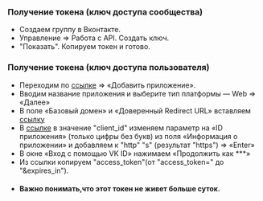 ### Получение токена (ключ доступа сообщества)
* Создаем группу в Вконтакте.
* Управление => Работа с API. Создать ключ.
* "Показать". Копируем токен и готово.

### Получение токена (ключ доступа пользователя)
* Переходим по [ссылке](https://id.vk.com/auth?app_id=51649761&device_id=&response_type=code&redirect_uri=https%3A%2F%2Fid.vk.com%2Fabout%2Fbusiness%2Fgo&scope=email&lang_id=0&scheme=bright_light&oauth_version=2&redirect_state=6a96610f-67dc-4ca7-bba3-b8069e3c9230&code_challenge=R05vsT88YnRv6S6YYGUXcIXPU1dEd8X4QUgr9QgbHo4&code_challenge_method=sha256)
 => «Добавить приложение». 
* Вводим название приложения и выберите тип платформы — Web => «Далее»
* В поле «Базовый домен» и «Доверенный Redirect URL» вставляем [ссылку](https://example.com/callback)
* В [ссылке](https://oauth.vk.com/authorize?client_id=1&display=page&redirect_uri=http://example.com/callback&scope=friends&response_type=token&v=5.131&state=123456) 
 в значение "client_id" изменяем параметр на «ID приложения» (только цифры без букв) 
 из поля «Информация о приложении» и добавляем к "http" "s"
  (результат "https") => «Enter»
* В окне «Вход с помощью VK ID» нажимаем «Продолжить как ***»
* Из ссылки копируем "access_token"(от "access_token=" до "&expires_in").
* #### Важно понимать,что этот токен не живет больше суток.